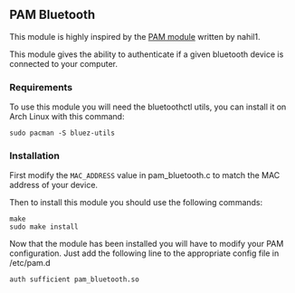 ## PAM Bluetooth

This module is highly inspired by the [PAM module](https://github.com/nahil1/pam-bluetooth) written by nahil1.

This module gives the ability to authenticate if a given bluetooth device is connected to your computer.

### Requirements

To use this module you will need the bluetoothctl utils, you can install it on Arch Linux with this command:

    sudo pacman -S bluez-utils

### Installation
First modify the `MAC_ADDRESS` value in pam_bluetooth.c to match the MAC address of your device.

Then to install this module you should use the following commands:

    make
    sudo make install

Now that the module has been installed you will have to modify your PAM configuration.
Just add the following line to the appropriate config file in /etc/pam.d 

    auth sufficient pam_bluetooth.so
